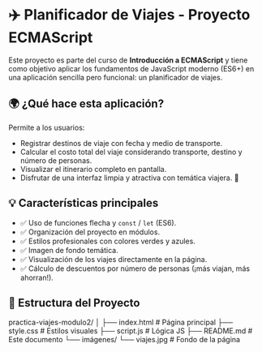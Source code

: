 # ✈️ Planificador de Viajes - Proyecto ECMAScript

Este proyecto es parte del curso de **Introducción a ECMAScript** y tiene como objetivo aplicar los fundamentos de JavaScript moderno (ES6+) en una aplicación sencilla pero funcional: un planificador de viajes.

## 🌍 ¿Qué hace esta aplicación?

Permite a los usuarios:
- Registrar destinos de viaje con fecha y medio de transporte.
- Calcular el costo total del viaje considerando transporte, destino y número de personas.
- Visualizar el itinerario completo en pantalla.
- Disfrutar de una interfaz limpia y atractiva con temática viajera. 🌴

## 💡 Características principales

- ✅ Uso de funciones flecha y `const` / `let` (ES6).
- ✅ Organización del proyecto en módulos.
- ✅ Estilos profesionales con colores verdes y azules.
- ✅ Imagen de fondo temática.
- ✅ Visualización de los viajes directamente en la página.
- ✅ Cálculo de descuentos por número de personas (¡más viajan, más ahorran!).

## 📁 Estructura del Proyecto

practica-viajes-modulo2/ │ ├── index.html # Página principal ├── style.css # Estilos visuales ├── script.js # Lógica JS ├── README.md # Este documento └── imágenes/ └── viajes.jpg # Fondo de la página
